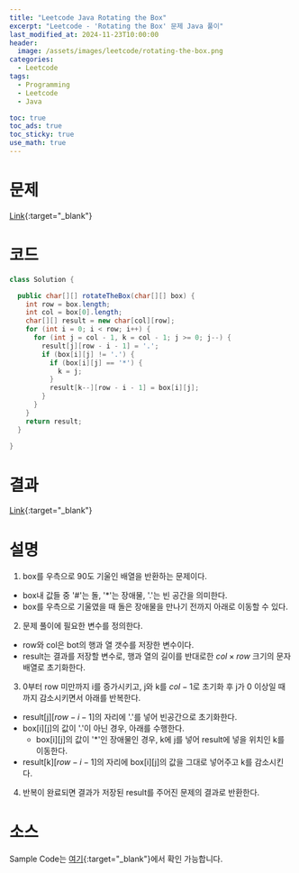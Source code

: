 ```yaml
---
title: "Leetcode Java Rotating the Box"
excerpt: "Leetcode - 'Rotating the Box' 문제 Java 풀이"
last_modified_at: 2024-11-23T10:00:00
header:
  image: /assets/images/leetcode/rotating-the-box.png
categories:
  - Leetcode
tags:
  - Programming
  - Leetcode
  - Java

toc: true
toc_ads: true
toc_sticky: true
use_math: true
---
```

# 문제
[Link](https://leetcode.com/problems/rotating-the-box/){:target="_blank"}

# 코드
```java
class Solution {

  public char[][] rotateTheBox(char[][] box) {
    int row = box.length;
    int col = box[0].length;
    char[][] result = new char[col][row];
    for (int i = 0; i < row; i++) {
      for (int j = col - 1, k = col - 1; j >= 0; j--) {
        result[j][row - i - 1] = '.';
        if (box[i][j] != '.') {
          if (box[i][j] == '*') {
            k = j;
          }
          result[k--][row - i - 1] = box[i][j];
        }
      }
    }
    return result;
  }

}
```

# 결과
[Link](https://leetcode.com/problems/rotating-the-box/submissions/1460398717/){:target="_blank"}

# 설명
1. box를 우측으로 90도 기울인 배열을 반환하는 문제이다.
- box내 값들 중 '#'는 돌, '*'는 장애물, '.'는 빈 공간을 의미한다.
- box를 우측으로 기울였을 때 돌은 장애물을 만나기 전까지 아래로 이동할 수 있다.

2. 문제 풀이에 필요한 변수를 정의한다.
- row와 col은 bot의 행과 열 갯수를 저장한 변수이다.
- result는 결과를 저장할 변수로, 행과 열의 길이를 반대로한 $col \times row$ 크기의 문자 배열로 초기화한다.

3. 0부터 row 미만까지 i를 증가시키고, j와 k를 $col - 1$로 초기화 후 j가 0 이상일 때 까지 감소시키면서 아래를 반복한다.
- result[j][$row - i - 1$]의 자리에 '.'를 넣어 빈공간으로 초기화한다.
- box[i][j]의 값이 '.'이 아닌 경우, 아래를 수행한다.
  - box[i][j]의 값이 '*'인 장애물인 경우, k에 j를 넣어 result에 넣을 위치인 k를 이동한다.
- result[k][$row - i - 1$]의 자리에 box[i][j]의 값을 그대로 넣어주고 k를 감소시킨다.

4. 반복이 완료되면 결과가 저장된 result를 주어진 문제의 결과로 반환한다.

# 소스
Sample Code는 [여기](https://github.com/GracefulSoul/leetcode/blob/master/src/main/java/gracefulsoul/problems/RotatingTheBox.java){:target="_blank"}에서 확인 가능합니다.